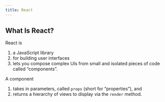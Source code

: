 ```yaml
---
title: React
---
```


## What Is React?

React is 
1. a JavaScript library 
1. for building user interfaces
1. lets you compose complex UIs from small and isolated pieces of code called “components”.

A component 
1. takes in parameters, called `props` (short for “properties”), and 
1. returns a hierarchy of views to display via the `render` method.
